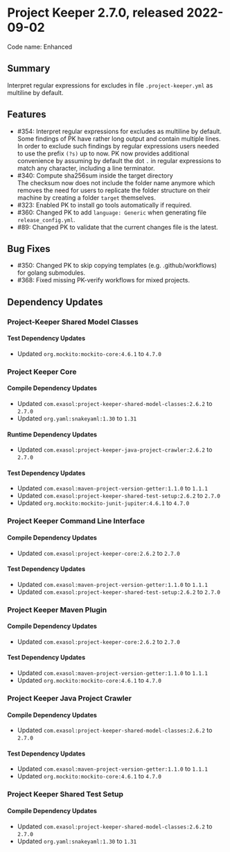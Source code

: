 # Project Keeper 2.7.0, released 2022-09-02

Code name: Enhanced

## Summary

Interpret regular expressions for excludes in file `.project-keeper.yml` as multiline by default.

## Features

* #354: Interpret regular expressions for excludes as multiline by default. <br />
Some findings of PK have rather long output and contain multiple lines. In order to exclude such findings by regular expressions users needed to use the prefix `(?s)` up to now. PK now provides additional convenience by assuming by default the dot `.` in regular expressions to match any character, including a line terminator.
* #340: Compute sha256sum inside the target directory <br />
The checksum now does not include the folder name anymore which removes the need for users to replicate the folder structure on their machine by creating a folder `target` themselves.
* #323: Enabled PK to install go tools automatically if required.
* #360: Changed PK to add `language: Generic` when generating file `release_config.yml`.
* #89: Changed PK to validate that the current changes file is the latest.

## Bug Fixes

* #350: Changed PK to skip copying templates (e.g. .github/workflows) for golang submodules.
* #368: Fixed missing PK-verify workflows for mixed projects.

## Dependency Updates

### Project-Keeper Shared Model Classes

#### Test Dependency Updates

* Updated `org.mockito:mockito-core:4.6.1` to `4.7.0`

### Project Keeper Core

#### Compile Dependency Updates

* Updated `com.exasol:project-keeper-shared-model-classes:2.6.2` to `2.7.0`
* Updated `org.yaml:snakeyaml:1.30` to `1.31`

#### Runtime Dependency Updates

* Updated `com.exasol:project-keeper-java-project-crawler:2.6.2` to `2.7.0`

#### Test Dependency Updates

* Updated `com.exasol:maven-project-version-getter:1.1.0` to `1.1.1`
* Updated `com.exasol:project-keeper-shared-test-setup:2.6.2` to `2.7.0`
* Updated `org.mockito:mockito-junit-jupiter:4.6.1` to `4.7.0`

### Project Keeper Command Line Interface

#### Compile Dependency Updates

* Updated `com.exasol:project-keeper-core:2.6.2` to `2.7.0`

#### Test Dependency Updates

* Updated `com.exasol:maven-project-version-getter:1.1.0` to `1.1.1`
* Updated `com.exasol:project-keeper-shared-test-setup:2.6.2` to `2.7.0`

### Project Keeper Maven Plugin

#### Compile Dependency Updates

* Updated `com.exasol:project-keeper-core:2.6.2` to `2.7.0`

#### Test Dependency Updates

* Updated `com.exasol:maven-project-version-getter:1.1.0` to `1.1.1`
* Updated `org.mockito:mockito-core:4.6.1` to `4.7.0`

### Project Keeper Java Project Crawler

#### Compile Dependency Updates

* Updated `com.exasol:project-keeper-shared-model-classes:2.6.2` to `2.7.0`

#### Test Dependency Updates

* Updated `com.exasol:maven-project-version-getter:1.1.0` to `1.1.1`
* Updated `org.mockito:mockito-core:4.6.1` to `4.7.0`

### Project Keeper Shared Test Setup

#### Compile Dependency Updates

* Updated `com.exasol:project-keeper-shared-model-classes:2.6.2` to `2.7.0`
* Updated `org.yaml:snakeyaml:1.30` to `1.31`
